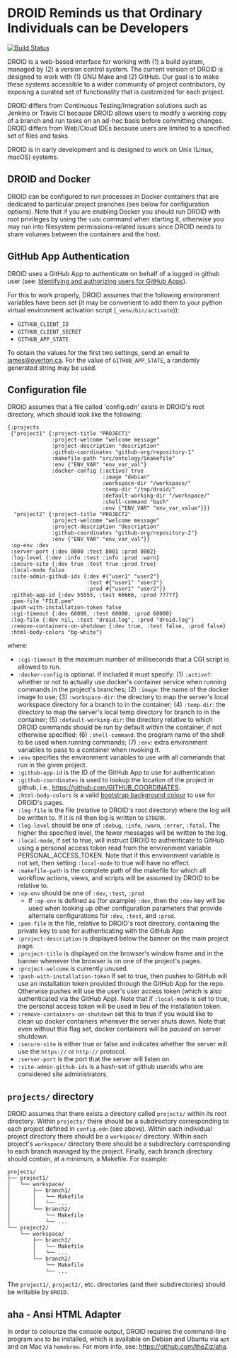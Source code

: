 # DROID Reminds us that Ordinary Individuals can be Developers

[![Build Status](https://travis-ci.org/ontodev/droid.svg?branch=master)](https://travis-ci.org/ontodev/droid)

DROID is a web-based interface for working with (1) a build system, managed by (2) a version control system. The current version of DROID is designed to work with (1) GNU Make and (2) GitHub. Our goal is to make these systems accessible to a wider community of project contributors, by exposing a curated set of functionality that is customized for each project.

DROID differs from Continuous Testing/Integration solutions such as Jenkins or Travis CI because DROID allows users to modify a working copy of a branch and run tasks on an ad-hoc basis before committing changes. DROID differs from Web/Cloud IDEs because users are limited to a specified set of files and tasks.

DROID is in early development and is designed to work on Unix (Linux, macOS) systems.

## DROID and Docker

DROID can be configured to run processes in Docker containers that are dedicated to particular project pranches (see below for configuration options). Note that if you are enabling Docker you should run DROID with root privileges by using the `sudo` command when starting it, otherwise you may run into filesystem permissions-related issues since DROID needs to share volumes between the containers and the host.

## GitHub App Authentication

DROID uses a GitHub App to authenticate on behalf of a logged in github user (see: [Identifying and authorizing users for GitHub Apps](https://docs.github.com/en/free-pro-team@latest/developers/apps/identifying-and-authorizing-users-for-github-apps)).

For this to work properly, DROID assumes that the following environment variables have been set (it may be convenient to add them to your python virtual environment activation script (`_venv/bin/activate`)):
- `GITHUB_CLIENT_ID`
- `GITHUB_CLIENT_SECRET`
- `GITHUB_APP_STATE`

To obtain the values for the first two settings, send an email to james@overton.ca. For the value of `GITHUB_APP_STATE`, a randomly generated string may be used.

## Configuration file

DROID assumes that a file called 'config.edn' exists in DROID's root directory, which should look like the following:

```
{:projects
 {"project1" {:project-title "PROJECT1"
              :project-welcome "welcome message" 
              :project-description "description"
              :github-coordinates "github-org/repository-1"
              :makefile-path "src/ontology/Snakefile"
              :env {"ENV_VAR" "env_var_val"}
              :docker-config {:active? true
                              :image "debian"
                              :workspace-dir "/workspace/"
                              :temp-dir "/tmp/droid/"
                              :default-working-dir "/workspace/"
                              :shell-command "bash"
                              :env {"ENV_VAR" "env_var_value"}}}
  "project2" {:project-title "PROJECT2"
              :project-welcome "welcome message"
              :project-description "description"
              :github-coordinates "github-org/repository-2"}
              :env {"ENV_VAR" "env_var_val"}}
 :op-env :dev
 :server-port {:dev 8000 :test 8001 :prod 8002}
 :log-level {:dev :info :test :info :prod :warn}
 :secure-site {:dev true :test true :prod true}
 :local-mode false
 :site-admin-github-ids {:dev #{"user1" "user2"}
                         :test #{"user1" "user2"}
                         :prod #{"user1" "user2"}}
 :github-app-id {:dev 55555, :test 66666, :prod 77777}
 :pem-file "FILE.pem"
 :push-with-installation-token false
 :cgi-timeout {:dev 60000, :test 60000, :prod 60000}
 :log-file {:dev nil, :test "droid.log", :prod "droid.log"}
 :remove-containers-on-shutdown {:dev true, :test false, :prod false}
 :html-body-colors "bg-white"}
```

where:

- `:cgi-timeout` is the maximum number of milliseconds that a CGI script is allowed to run.
- `:docker-config` is optional. If included it must specify: (1) `:active?`: whether or not to actually use docker's container service when running commands in the project's branches; (2) `:image`: the name of the docker image to use; (3) `:workspace-dir`: the directory to map the server's local workspace directory for a branch to in the container; (4) `:temp-dir`: the directory to map the server's local temp directory for branch to in the container; (5) `:default-working-dir`: the directory relative to which DROID commands should be run by default within the container, if not otherwise specified; (6) `:shell-command`: the program name of the shell to be used when running commands; (7) `:env`: extra environment variables to pass to a container when invoking it.
- `:env` specifies the environment variables to use with all commands that run in the given project.
- `:github-app-id` is the ID of the GitHub App to use for authentication
- `:github-coordinates` is used to lookup the location of the project in github, i.e., https://github.com/GITHUB_COORDINATES.
- `:html-body-colors` is a valid [bootstrap background colour](https://getbootstrap.com/docs/4.1/utilities/colors/#background-color) to use for DROID's pages.
- `:log-file` is the file (relative to DROID's root directory) where the log will be written to. If it is nil then log is written to `STDERR`.
- `:log-level` should be one of `:debug`, `:info`, `:warn`, `:error`, `:fatal`. The higher the specified level, the fewer messages will be written to the log.
- `:local-mode`, if set to true, will instruct DROID to authenticate to GitHub using a personal access token read from the environment variable PERSONAL_ACCESS_TOKEN. Note that if this environment variable is not set, then setting `:local-mode` to true will have no effect.
- `:makefile-path` is the complete path of the makefile for which all workflow actions, views, and scripts will be assumed by DROID to be relative to.
- `:op-env` should be one of `:dev`, `:test`, `:prod`
  - If `:op-env` is defined as (for example) `:dev`, then the `:dev` key will be used when looking up other configuration parameters that provide alternate configurations for `:dev`, `:test`, and `:prod`.
- `:pem-file` is the file, relative to DROID's root directory, containing the private key to use for authenticating with the GitHub App
- `:project-description` is displayed below the banner on the main project page.
- `:project-title` is displayed on the browser's window frame and in the banner whenever the browser is on one of the project's pages.
- `:project-welcome` is currently unused.
- `:push-with-installation-token` If set to true, then pushes to GitHub will use an installation token provided through the GitHub App for the repo. Otherwise pushes will use the user's user access token (which is also authenticated via the GitHub App). Note that if `:local-mode` is set to true, the personal access token will be used in lieu of the installation token.
- `:remove-containers-on-shutdown` set this to true if you would like to clean up docker containers whenever the server shuts down. Note that even without this flag set, docker containers will be *paused* on server shutdown.
- `:secure-site` is either true or false and indicates whether the server will use the `https://` or `http://` protocol.
- `:server-port` is the port that the server will listen on.
- `:site-admin-github-ids` is a hash-set of github userids who are considered site administrators.

## `projects/` directory

DROID assumes that there exists a directory called `projects/` within its root directory. Within `projects/` there should be a subdirectory corresponding to each project defined in `config.edn` (see above). Within each individual project directory there should be a `workspace/` directory. Within each project's `workspace/` directory there should be a subdirectory corresponding to each branch managed by the project. Finally, each branch directory should contain, at a minimum, a Makefile. For example:

```
projects/
├── project1/
│   └── workspace/
│       ├── branch1/
│       │   └── Makefile
│       │   └── ...
│       └── branch2/
│           └── Makefile
│           └── ...
└── project2/
    └── workspace/
        ├── branch1/
        │   └── Makefile
        │   └── ...
        └── branch2/
            └── Makefile
            └── ...
```

The `project1/`, `project2/`, etc. directories (and their subdirectories) should be writable by `DROID`.

## aha - Ansi HTML Adapter

In order to colourize the console output, DROID requires the command-line program `aha` to be installed, which is available on Debian and Ubuntu via `apt` and on Mac via `homebrew`. For more info, see: https://github.com/theZiz/aha.
